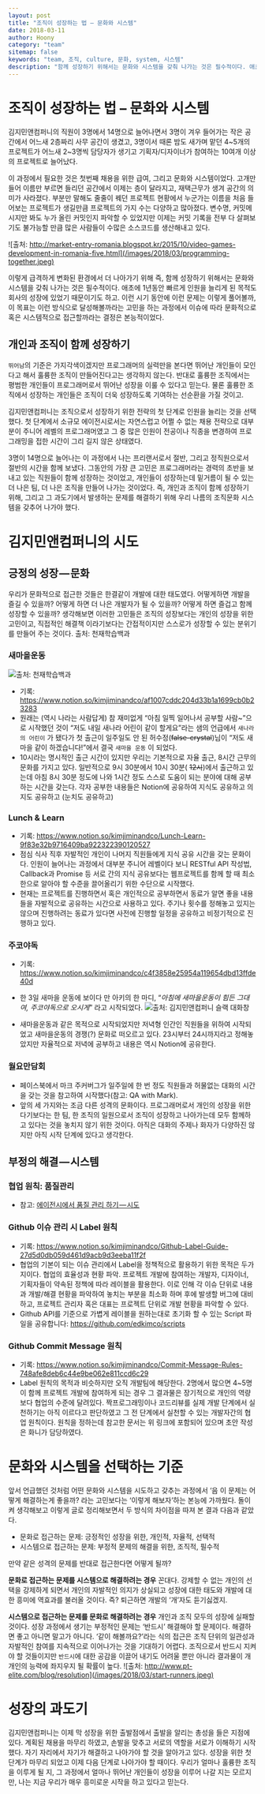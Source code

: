 ```yaml
---
layout: post
title: "조직이 성장하는 법 – 문화와 시스템"
date: 2018-03-11
author: Hoony
category: "team"
sitemap: false
keywords: "team, 조직, culture, 문화, system, 시스템"
description: "함께 성장하기 위해서는 문화와 시스템을 갖춰 나가는 것은 필수적이다. 애초에 1년동안 빠르게 인원을 늘리게 된 목적도 회사의 성장에 있었기 때문이기도 하고. 이런 시기 동안에 이런 문제는 이렇게 풀어볼까, 이 목표는 이런 방식으로 달성해볼까라는 고민을 하는 과정"
---
```


# 조직이 성장하는 법 – 문화와 시스템

김지민앤컴퍼니의 직원이 3명에서 14명으로 늘어나면서 3명이 겨우 들어가는 작은 공간에서 어느새 2층짜리 사무 공간이 생겼고, 3명이서 때론 밤도 새가며 맡던 4~5개의 프로젝트가 어느새 2~3명씩 담당자가 생기고 기획자/디자이너가 참여하는 10여개 이상의 프로젝트로 늘어났다.

이 과정에서 필요한 것은 첫번째 채용을 위한 급여, 그리고 문화와 시스템이었다. 고개만 들어 이름만 부르면 들리던 공간에서 이제는 층이 달라지고, 재택근무가 생겨 공간의 의미가 사라졌다. 부분만 말해도 줄줄이 꿰던 프로젝트 현황에서 누군가는 이름을 처음 들어보는 프로젝트가 생길만큼 프로젝트의 가지 수는 다양하고 많아졌다. 변수명, 커밋메시지만 봐도 누가 올린 커밋인지 파악할 수 있었지만 이제는 커밋 기록을 전부 다 살펴보기도 불가능할 만큼 많은 사람들이 수많은 소스코드를 생산해내고 있다.

![출처: http://market-entry-romania.blogspot.kr/2015/10/video-games-development-in-romania-five.html](/images/2018/03/programming-together.jpeg)

이렇게 급격하게 변화된 환경에서 더 나아가기 위해 즉, 함께 성장하기 위해서는 문화와 시스템을 갖춰 나가는 것은 필수적이다. 애초에 1년동안 빠르게 인원을 늘리게 된 목적도 회사의 성장에 있었기 때문이기도 하고. 이런 시기 동안에 이런 문제는 이렇게 풀어볼까, 이 목표는 이런 방식으로 달성해볼까라는 고민을 하는 과정에서 이슈에 따라 문화적으로 혹은 시스템적으로 접근할까라는 결정은 본능적이었다.

## 개인과 조직이 함께 성장하기

`뛰어남`의 기준은 가지각색이겠지만 프로그래머의 실력만을 본다면 뛰어난 개인들이 모인다고 해서 훌륭한 조직이 만들어진다고는 생각하지 않는다. 반대로 훌륭한 조직에서는 평범한 개인들이 프로그래머로서 뛰어난 성장을 이룰 수 있다고 믿는다. 물론 훌륭한 조직에서 성장하는 개인들은 조직이 더욱 성장하도록 기여하는 선순환을 가질 것이고.

김지민앤컴퍼니는 조직으로서 성장하기 위한 전략의 첫 단계로 인원을 늘리는 것을 선택했다. 첫 단계에서 소규모 에이전시로서는 자연스럽고 어쩔 수 없는 채용 전략으로 대부분이 주니어 레벨의 프로그래머였고 그 중 많은 인원이 전공이나 직종을 변경하여 프로그래밍을 접한 시간이 그리 길지 않은 상태였다.

3명이 14명으로 늘어나는 이 과정에서 나는 프리랜서로서 절반, 그리고 정직원으로서 절반의 시간을 함께 보냈다. 그동안의 가장 큰 고민은 프로그래머라는 경력의 초반을 보내고 있는 직원들이 함께 성장하는 것이었고, 개인들이 성장하는데 밑거름이 될 수 있는 더 나은 팀, 더 나은 조직을 만들어 나가는 것이었다. 즉, 개인과 조직이 함께 성장하기 위해, 그리고 그 과도기에서 발생하는 문제를 해결하기 위해 우리 나름의 조직문화 시스템을 갖추어 나가야 했다.

# 김지민앤컴퍼니의 시도
## 긍정의 성장 — 문화

우리가 문화적으로 접근한 것들은 한결같이 개발에 대한 태도였다. 어떻게하면 개발을 즐길 수 있을까? 어떻게 하면 더 나은 개발자가 될 수 있을까? 어떻게 하면 즐겁고 함께 성장할 수 있을까? 생각해보면 이러한 고민들은 조직의 성장보다는 개인의 성장을 위한 고민이고, 직접적인 해결책 이라기보다는 간접적이지만 스스로가 성장할 수 있는 분위기를 만들어 주는 것이다.
출처: 천재학습백과

### 새마을운동
![출처: [천재학습백과](http://koc.chunjae.co.kr/Dic/dicDetail.do?idx=45389)](/images/2018/03/new-village-movement.jpeg)

- 기록: https://www.notion.so/kimjiminandco/af1007cddc204d33b1a1699cb0b23283
- 원래는 (역시 나라는 사람답게) 참 재미없게 “아침 일찍 일어나서 공부할 사람~”으로 시작했던 것이 “저도 내일 새나라 어린이 같이 할게요”라는 샘의 언급에서 `새나라의 어린이` 가 됐다가 첫 출근이 일주일도 안 된 허수정(~~false-crystal~~)님이 “저도 새마을 같이 하겠습니다!”에서 결국 `새마을 운동` 이 되었다.
- 10시라는 명시적인 출근 시간이 있지만 우리는 기본적으로 자율 출근, 8시간 근무의 문화를 가지고 있다. 일반적으로 9시 30분에서 10시 30분( ~~12시~~)에서 출근하고 있는데 아침 8시 30분 정도에 나와 1시간 정도 스스로 도움이 되는 분야에 대해 공부하는 시간을 갖는다. 각자 공부한 내용들은 Notion에 공유하여 지식도 공유하고 의지도 공유하고 (눈치도 공유하고)

### Lunch & Learn

- 기록: https://www.notion.so/kimjiminandco/Lunch-Learn-9f83e32b9716409ba922322390120527
- 점심 식사 직후 자발적인 개인이 나머지 직원들에게 지식 공유 시간을 갖는 문화이다. 인원이 늘어나는 과정에서 대부분 주니어 레벨이다 보니 RESTful API 작성법, Callback과 Promise 등 서로 간의 지식 공유보다는 웹프로젝트를 함께 할 때 최소한으로 알아야 할 수준을 끌어올리기 위한 수단으로 시작했다.
- 현재는 프로젝트를 진행하면서 혹은 개인적으로 공부하면서 동료가 알면 좋을 내용들을 자발적으로 공유하는 시간으로 사용하고 있다. 주기나 횟수를 정해놓고 있지는 않으며 진행하려는 동료가 있다면 사전에 진행할 일정을 공유하고 비정기적으로 진행하고 있다.

### 주코야독

- 기록: https://www.notion.so/kimjiminandco/c4f3858e25954a119654dbd13ffde40d
- 한 3일 새마을 운동에 보이다 만 아키의 한 마디, “*아침에 새마을운동이 힘든 그대여, 주코야독으로 오시게*” 라고 시작되었다.
![출처: 김지민앤컴퍼니 슬랙 대화창](/images/2018/03/slack-kimjiminandco.png)

- 새마을운동과 같은 목적으로 시작되었지만 저녁형 인간인 직원들을 위하여 시작되었고 새마을운동의 경쟁(?) 문화로 떠오르고 있다. 23시부터 24시까지라고 정해놓았지만 자율적으로 저녁에 공부하고 내용은 역시 Notion에 공유한다.

### 월요만담회

- 페이스북에서 마크 주커버그가 일주일에 한 번 정도 직원들과 허물없는 대화의 시간을 갖는 것을 참고하여 시작했다(참고: QA with Mark).
- 앞의 세 가지와는 조금 다른 성격의 문화이다. 프로그래머로서 개인의 성장을 위한다기보다는 한 팀, 한 조직의 일원으로서 조직이 성장하고 나아가는데 모두 함께하고 있다는 것을 놓치지 않기 위한 것이다. 아직은 대화의 주제나 화자가 다양하진 않지만 아직 시작 단계에 있다고 생각한다.

## 부정의 해결 — 시스템

### 협업 원칙: 품질관리
- 참고: [에이전시에서 품질 관리 하기 — 시도](https://medium.com/kimjimin-company/%EC%97%90%EC%9D%B4%EC%A0%84%EC%8B%9C%EC%97%90%EC%84%9C-%ED%92%88%EC%A7%88%EA%B4%80%EB%A6%AC%ED%95%98%EA%B8%B0-%EC%8B%9C%EB%8F%84-fa80608d36d5)

### Github 이슈 관리 시 Label 원칙

- 기록: https://www.notion.so/kimjiminandco/Github-Label-Guide-27d5d0db059d461d9acb9d3eeba11f2f
- 협업의 기본이 되는 이슈 관리에서 Label을 정책적으로 활용하기 위한 목적은 두가지이다. 협업의 효율성과 현황 파악. 프로젝트 개발에 참여하는 개발자, 디자이너, 기획자들이 약속된 정책에 따라 레이블을 활용한다. 이로 인해 각 이슈 단위로 내용과 개발/해결 현황을 파악하여 놓치는 부분을 최소화 하며 후에 발생할 버그에 대비하고, 프로젝트 관리자 혹은 대표는 프로젝트 단위로 개발 현황을 파악할 수 있다.
- Github API를 기준으로 가볍게 레이블을 원하는대로 초기화 할 수 있는 Script 파일을 공유합니다: https://github.com/edkimco/scripts

### Github Commit Message 원칙

- 기록: https://www.notion.so/kimjiminandco/Commit-Message-Rules-748afe8deb6c44e9be062e811ccd6c29
- Label 원칙의 목적과 비슷하지만 오직 개발팀에 해당한다. 2명에서 많으면 4~5명이 함께 프로젝트 개발에 참여하게 되는 경우 그 결과물은 장기적으로 개인의 역량보다 협업의 수준에 달려있다. 짝프로그래밍이나 코드리뷰를 실제 개발 단계에서 실천하기는 아직 이르다고 판단하였고 그 전 단계에서 실천할 수 있는 개발자간의 협업 원칙이다. 원칙을 정하는데 참고한 문서는 위 링크에 포함되어 있으며 초안 작성은 화니가 담당하였다.

# 문화와 시스템을 선택하는 기준

앞서 언급했던 것처럼 어떤 문화와 시스템을 시도하고 갖추는 과정에서 ‘음 이 문제는 어떻게 해결하는게 좋을까? 라는 고민보다는 ‘이렇게 해보자’하는 본능에 가까웠다. 돌이켜 생각해보고 이렇게 글로 정리해보면서 두 방식의 차이점을 따져 본 결과 다음과 같았다.

- 문화로 접근하는 문제: 긍정적인 성장을 위한, 개인적, 자율적, 선택적
- 시스템으로 접근하는 문제: 부정적 문제의 해결을 위한, 조직적, 필수적

만약 같은 성격의 문제를 반대로 접근한다면 어떻게 될까?

**문화로 접근하는 문제를 시스템으로 해결하려는 경우**
꼰대다. 강제할 수 없는 개인의 선택을 강제하게 되면서 개인의 자발적인 의지가 상실되고 성장에 대한 태도와 개발에 대한 흥미에 역효과를 불러올 것이다. 즉? 퇴근하면 개발의 ‘개’자도 듣기싫겠지.

**시스템으로 접근하는 문제를 문화로 해결하려는 경우**
개인과 조직 모두의 성장에 실패할 것이다. 성장 과정에서 생기는 부정적인 문제는 ‘반드시’ 해결해야 할 문제이다. 해결하면 좋고 아니면 말고가 아니다. ‘같이 해볼까요?’라는 식의 접근은 조직 단위의 일관성과 자발적인 참여를 지속적으로 이어나가는 것을 기대하기 어렵다. 조직으로서 반드시 지켜야 할 것들이지만 `반드시`에 대한 공감을 이끌어 내기도 어려울 뿐만 아니라 결과물이 개개인의 능력에 좌지우지 될 확률이 높다.
![출처: http://www.pt-elite.com/blog/resolution](/images/2018/03/start-runners.jpeg)

# 성장의 과도기

김지민앤컴퍼니는 이제 막 성장을 위한 출발점에서 출발을 알리는 총성을 들은 지점에 있다. 계획된 채용을 마무리 하였고, 손발을 맞추고 서로의 역할을 서로가 이해하기 시작했다. 자기 자리에서 자기가 해결하고 나아가야 할 것을 알아가고 있다. 성장을 위한 첫 단계가 마무리 되었고 이제 다음 단계로 나아가야 할 때이다. 우리가 얼마나 훌륭한 조직을 이루게 될 지, 그 과정에서 얼마나 뛰어난 개인들이 성장을 이루어 나갈 지는 모르지만, 나는 지금 우리가 매우 흥미로운 시작을 하고 있다고 믿는다.